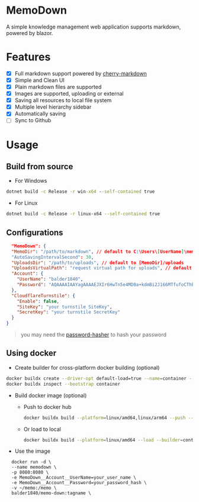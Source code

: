 ﻿# MemoDown
A simple knowledge management web application supports markdown, powered by blazor.

# Features
- [x] Full markdown support powered by [cherry-markdown](https://github.com/Tencent/cherry-markdown124)
- [x] Simple and Clean UI
- [x] Plain markdown files are supported
- [x] Images are supported, uploading or external
- [x] Saving all resources to local file system
- [x] Multiple level hierarchy sidebar 
- [x] Automatically saving
- [ ] Sync to Github

# Usage
## Build from source
- For Windows
```cmd
dotnet build -c Release -r win-x64 --self-contained true
```
- For Linux
```bash
dotnet build -c Release -r linux-x64 --self-contained true
```

## Configurations
```json
  "MemoDown": {
  "MemoDir": "/path/to/markdown", // default to C:\Users\[UserName]\memo on Windows or /home/memo on Linux
  "AutoSavingIntervalSecond": 30,
  "UploadsDir": "/path/to/uploads", // default to [MemoDir]/uploads
  "UploadsVirtualPath": "request virtual path for uploads", // default to uploads
  "Account": {
    "UserName": "balder1840",
    "Password": "AQAAAAIAAYagAAAAEJXIr6HwTn5e4MD0a+kdmBi2J166MTfufoCThELvnOfDp0VrPrCbt9PBRW1if5YxlA=="
  },  
  "CloudflareTurnstile": {
    "Enable": false,
    "SiteKey": "your turnstile SiteKey",
    "SecretKey": "your turnstile SecretKey"
  }
}
```

> you may need the [password-hasher](https://github.com/Balder1840/password-hasher) to hash your password

## Using docker
- Create builder for cross-platform docker building (optional)
```bash
docker buildx create --driver-opt default-load=true --name=container --use
docker buildx inspect --bootstrap container
```

- Build docker image (optional)
  - Push to docker hub
    ```bash
    docker buildx build --platform=linux/amd64,linux/arm64 --push --builder=container -t balder1840/memo-down:v1.0.1 .
    ```
  - Or load to local
    ```bash
    docker buildx build --platform=linux/amd64 --load --builder=container -t balder1840/memo-down:v1.0.1 .
    ```

- Use the image
```docker
  docker run -d \
  --name memodown \
  -p 8080:8080 \
  -e MemoDown__Account__UserName=your_user_name \
  -e MemoDown__Account__Password=your_password_hash \
  -v ~/memo:/memo \
  balder1840/memo-down:tagname \
```